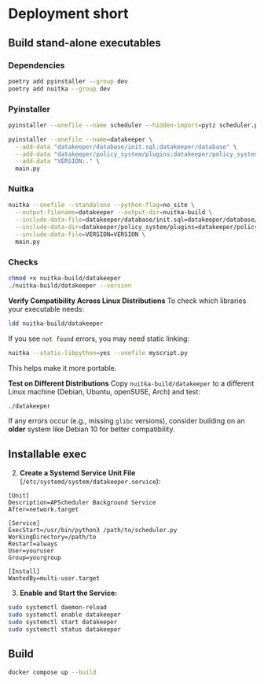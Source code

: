# Deployment short

## Build stand-alone executables

### Dependencies

```sh
poetry add pyinstaller --group dev
poetry add nuitka --group dev
```

### Pyinstaller

```sh
pyinstaller --onefile --name scheduler --hidden-import=pytz scheduler.py
```

```sh
pyinstaller --onefile --name=datakeeper \
  --add-data "datakeeper/database/init.sql:datakeeper/database" \
  --add-data "datakeeper/policy_system/plugins:datakeeper/policy_system/plugins" \
  --add-data "VERSION:." \
  main.py
```

### Nuitka

```sh
nuitka --onefile --standalone --python-flag=no_site \
  --output-filename=datakeeper --output-dir=nuitka-build \
  --include-data-file=datakeeper/database/init.sql=datakeeper/database/init.sql \
  --include-data-dir=datakeeper/policy_system/plugins=datakeeper/policy_system/plugins \
  --include-data-file=VERSION=VERSION \
  main.py
```

### Checks

```sh
chmod +x nuitka-build/datakeeper
./nuitka-build/datakeeper --version
```

**Verify Compatibility Across Linux Distributions**
To check which libraries your executable needs:

```sh
ldd nuitka-build/datakeeper
```

If you see `not found` errors, you may need static linking:

```sh
nuitka --static-libpython=yes --onefile myscript.py
```

This helps make it more portable.

**Test on Different Distributions**
Copy `nuitka-build/datakeeper` to a different Linux machine (Debian, Ubuntu, openSUSE, Arch) and test:

```sh
./datakeeper
```

If any errors occur (e.g., missing `glibc` versions), consider building on an **older** system like Debian 10 for better compatibility.

## Installable exec

2. **Create a Systemd Service Unit File** (`/etc/systemd/system/datakeeper.service`):

```
[Unit]
Description=APScheduler Background Service
After=network.target

[Service]
ExecStart=/usr/bin/python3 /path/to/scheduler.py
WorkingDirectory=/path/to
Restart=always
User=youruser
Group=yourgroup

[Install]
WantedBy=multi-user.target
```

3. **Enable and Start the Service:**

```sh
sudo systemctl daemon-reload
sudo systemctl enable datakeeper
sudo systemctl start datakeeper
sudo systemctl status datakeeper
```


## Build

```sh
docker compose up --build
```
